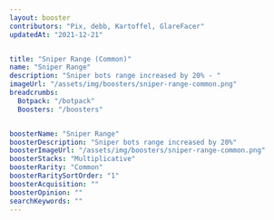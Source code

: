 ```yaml
---
layout: booster
contributors: "Pix, debb, Kartoffel, GlareFacer"
updatedAt: "2021-12-21"


title: "Sniper Range (Common)"
name: "Sniper Range"
description: "Sniper bots range increased by 20% - "
imageUrl: "/assets/img/boosters/sniper-range-common.png"
breadcrumbs:
  Botpack: "/botpack"
  Boosters: "/boosters"


boosterName: "Sniper Range"
boosterDescription: "Sniper bots range increased by 20%"
boosterImageUrl: "/assets/img/boosters/sniper-range-common.png"
boosterStacks: "Multiplicative"
boosterRarity: "Common"
boosterRaritySortOrder: "1"
boosterAcquisition: ""
boosterOpinion: ""
searchKeywords: ""
---
```



